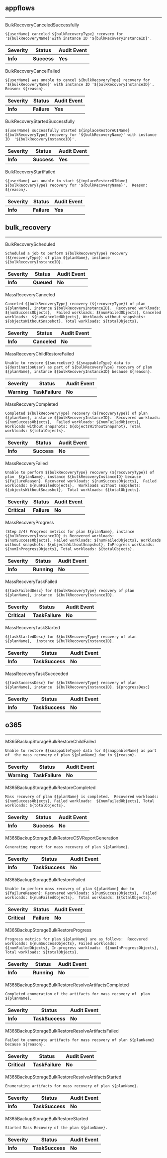 ## appflows

______________________________________________________________________

BulkRecoveryCanceledSuccessfully

```text
${userName} canceled ${bulkRecoveryType} recovery for  '${bulkRecoveryName}'with instance ID '${bulkRecoveryInstanceID}'.
```

| Severity | Status      | Audit Event |
| -------- | ----------- | ----------- |
| **Info** | **Success** | **Yes**     |

BulkRecoveryCancelFailed

```text
${userName} was unable to cancel ${bulkRecoveryType} recovery for  '${bulkRecoveryName}' with instance ID '${bulkRecoveryInstanceID}'.  Reason: ${reason}.
```

| Severity | Status      | Audit Event |
| -------- | ----------- | ----------- |
| **Info** | **Failure** | **Yes**     |

BulkRecoveryStartedSuccessfully

```text
${userName} successfully started ${inplaceRestoreUIName}  ${bulkRecoveryType} recovery for '${bulkRecoveryName}' with instance ID  '${bulkRecoveryInstanceID}'.
```

| Severity | Status      | Audit Event |
| -------- | ----------- | ----------- |
| **Info** | **Success** | **Yes**     |

BulkRecoveryStartFailed

```text
${userName} was unable to start ${inplaceRestoreUIName}  ${bulkRecoveryType} recovery for '${bulkRecoveryName}'.  Reason: ${reason}.
```

| Severity | Status      | Audit Event |
| -------- | ----------- | ----------- |
| **Info** | **Failure** | **Yes**     |

## bulk_recovery

______________________________________________________________________

BulkRecoveryScheduled

```text
Scheduled a job to perform ${bulkRecoveryType} recovery (${recoveryType}) of plan ${planName}, instance ${bulkRecoveryInstanceID}.
```

| Severity | Status     | Audit Event |
| -------- | ---------- | ----------- |
| **Info** | **Queued** | **No**      |

MassRecoveryCanceled

```text
Canceled ${bulkRecoveryType} recovery (${recoveryType}) of plan ${planName}, instance ${bulkRecoveryInstanceID}.  Recovered workloads: ${numSuccessObjects},  Failed workloads: ${numFailedObjects}, Canceled workloads:  ${numCanceledObjects}, Workloads without snapshots: ${objectsWithoutSnapshot}, Total workloads: ${totalObjects}.
```

| Severity | Status       | Audit Event |
| -------- | ------------ | ----------- |
| **Info** | **Canceled** | **No**      |

MassRecoveryChildRestoreFailed

```text
Unable to restore ${sourceUser} ${snappableType} data to ${destinationUser} as part of ${bulkRecoveryType} recovery of plan  ${planName}, instance ${bulkRecoveryInstanceID} because ${reason}.
```

| Severity    | Status          | Audit Event |
| ----------- | --------------- | ----------- |
| **Warning** | **TaskFailure** | **No**      |

MassRecoveryCompleted

```text
Completed ${bulkRecoveryType} recovery (${recoveryType}) of plan  ${planName}, instance ${bulkRecoveryInstanceID}.  Recovered workloads: ${numSuccessObjects},  Failed workloads: ${numFailedObjects}, Workloads without snapshots: ${objectsWithoutSnapshot}, Total workloads: ${totalObjects}.
```

| Severity | Status      | Audit Event |
| -------- | ----------- | ----------- |
| **Info** | **Success** | **No**      |

MassRecoveryFailed

```text
Unable to perform ${bulkRecoveryType} recovery (${recoveryType}) of plan  ${planName}, instance ${bulkRecoveryInstanceID} because ${failureReason}. Recovered workloads: ${numSuccessObjects},  Failed workloads: ${numFailedObjects},  Workloads without snapshots: ${objectsWithoutSnapshot},  Total workloads: ${totalObjects}.
```

| Severity     | Status      | Audit Event |
| ------------ | ----------- | ----------- |
| **Critical** | **Failure** | **No**      |

MassRecoveryProgress

```text
(Step 3/4) Progress metrics for plan ${planName}, instance  ${bulkRecoveryInstanceID} is Recovered workloads: ${numSuccessObjects}, Failed workloads: ${numFailedObjects}, Workloads without snapshots: ${objectsWithoutSnapshot}, InProgress workloads:  ${numInProgressObjects}, Total workloads: ${totalObjects}.
```

| Severity | Status      | Audit Event |
| -------- | ----------- | ----------- |
| **Info** | **Running** | **No**      |

MassRecoveryTaskFailed

```text
${taskFailedDesc} for ${bulkRecoveryType} recovery of plan ${planName}, instance  ${bulkRecoveryInstanceID}.
```

| Severity     | Status          | Audit Event |
| ------------ | --------------- | ----------- |
| **Critical** | **TaskFailure** | **No**      |

MassRecoveryTaskStarted

```text
${taskStartedDesc} for ${bulkRecoveryType} recovery of plan ${planName},  instance ${bulkRecoveryInstanceID}.
```

| Severity | Status          | Audit Event |
| -------- | --------------- | ----------- |
| **Info** | **TaskSuccess** | **No**      |

MassRecoveryTaskSucceeded

```text
${taskSuccessDesc} for ${bulkRecoveryType} recovery of plan ${planName}, instance  ${bulkRecoveryInstanceID}. ${progressDesc}
```

| Severity | Status          | Audit Event |
| -------- | --------------- | ----------- |
| **Info** | **TaskSuccess** | **No**      |

## o365

______________________________________________________________________

M365BackupStorageBulkRestoreChildFailed

```text
Unable to restore ${snappableType} data for ${snappableName} as part of  the mass recovery of plan ${planName} due to ${reason}.
```

| Severity    | Status          | Audit Event |
| ----------- | --------------- | ----------- |
| **Warning** | **TaskFailure** | **No**      |

M365BackupStorageBulkRestoreCompleted

```text
Mass recovery of plan ${planName} is completed.  Recovered workloads: ${numSuccessObjects}, Failed workloads:  ${numFailedObjects}, Total workloads: ${totalObjects}.
```

| Severity | Status      | Audit Event |
| -------- | ----------- | ----------- |
| **Info** | **Success** | **No**      |

M365BackupStorageBulkRestoreCSVReportGeneration

```text
Generating report for mass recovery of plan ${planName}.
```

| Severity | Status          | Audit Event |
| -------- | --------------- | ----------- |
| **Info** | **TaskSuccess** | **No**      |

M365BackupStorageBulkRestoreFailed

```text
Unable to perform mass recovery of plan ${planName} due to  ${failureReason}: Recovered workloads: ${numSuccessObjects},  Failed workloads: ${numFailedObjects},  Total workloads: ${totalObjects}.
```

| Severity     | Status      | Audit Event |
| ------------ | ----------- | ----------- |
| **Critical** | **Failure** | **No**      |

M365BackupStorageBulkRestoreProgress

```text
Progress metrics for plan ${planName} are as follows:  Recovered workloads: ${numSuccessObjects}, Failed workloads:  ${numFailedObjects}, In-progress workloads:  ${numInProgressObjects}, Total workloads: ${totalObjects}.
```

| Severity | Status      | Audit Event |
| -------- | ----------- | ----------- |
| **Info** | **Running** | **No**      |

M365BackupStorageBulkRestoreResolveArtifactsCompleted

```text
Completed enumeration of the artifacts for mass recovery of  plan ${planName}.
```

| Severity | Status          | Audit Event |
| -------- | --------------- | ----------- |
| **Info** | **TaskSuccess** | **No**      |

M365BackupStorageBulkRestoreResolveArtifactsFailed

```text
Failed to enumerate artifacts for mass recovery of plan ${planName} because ${reason}.
```

| Severity     | Status          | Audit Event |
| ------------ | --------------- | ----------- |
| **Critical** | **TaskFailure** | **No**      |

M365BackupStorageBulkRestoreResolveArtifactsStarted

```text
Enumerating artifacts for mass recovery of plan ${planName}.
```

| Severity | Status          | Audit Event |
| -------- | --------------- | ----------- |
| **Info** | **TaskSuccess** | **No**      |

M365BackupStorageBulkRestoreStarted

```text
Started Mass Recovery of the plan ${planName}.
```

| Severity | Status          | Audit Event |
| -------- | --------------- | ----------- |
| **Info** | **TaskSuccess** | **No**      |
